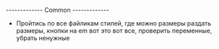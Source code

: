 
------------- Common -------------

* Пройтись по все файликам стилей, где можно размеры раздать размеры, кнопки на em вот это вот все, проверить переменные, убрать ненужные

